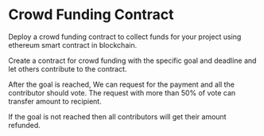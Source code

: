 # Crowd Funding Contract
Deploy a crowd funding contract to collect funds for your project using ethereum smart contract in blockchain.

Create a contract for crowd funding with the specific goal and deadline and let others contribute to the contract.

After the goal is reached, We can request for the payment and all the contributor should vote. The request with more than 50% of vote can transfer amount to recipient.

If the goal is not reached then all contributors will get their amount refunded.

